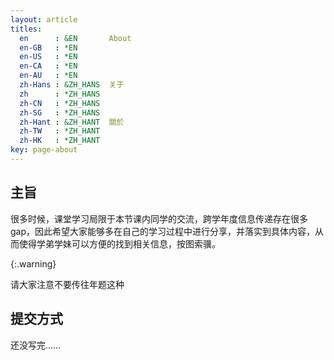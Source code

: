```yaml
---
layout: article
titles:
  en      : &EN       About
  en-GB   : *EN
  en-US   : *EN
  en-CA   : *EN
  en-AU   : *EN
  zh-Hans : &ZH_HANS  关于
  zh      : *ZH_HANS
  zh-CN   : *ZH_HANS
  zh-SG   : *ZH_HANS
  zh-Hant : &ZH_HANT  關於
  zh-TW   : *ZH_HANT
  zh-HK   : *ZH_HANT
key: page-about
---
```




## 主旨

很多时候，课堂学习局限于本节课内同学的交流，跨学年度信息传递存在很多gap，因此希望大家能够多在自己的学习过程中进行分享，并落实到具体内容，从而使得学弟学妹可以方便的找到相关信息，按图索骥。

{:.warning}

请大家注意不要传往年题这种

## 提交方式

还没写完……
